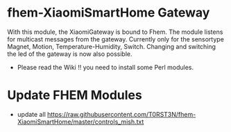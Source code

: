 # fhem-XiaomiSmartHome Gateway
With this module, the XiaomiGateway is bound to Fhem. The module listens for multicast messages from the gateway. Currently only  for the sensortype Magnet, Motion, Temperature-Humidity, Switch. 
Changing and switching the led of the gateway is now also possible.

* Please read the Wiki !! you need to install some Perl modules.

# Update FHEM Modules
* update all https://raw.githubusercontent.com/T0RST3N/fhem-XiaomiSmartHome/master/controls_mish.txt
